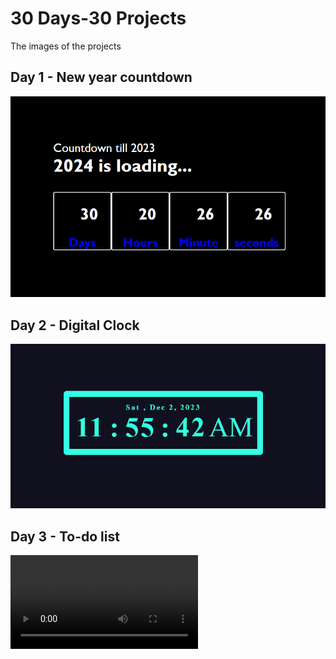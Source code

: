 # 30 Days-30 Projects
The images of the projects 

## Day 1 - New  year countdown
![image](Images/newyear.png)

## Day 2 - Digital Clock
![image](Images/dv.png)

## Day 3 - To-do list
![video](Images/todolistvi.mp4)
